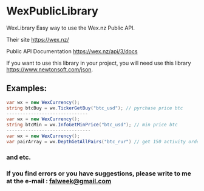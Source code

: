 # WexPublicLibrary
WexLibrary Easy way to use the Wex.nz Public API.

Their site https://wex.nz/

Public API Documentation https://wex.nz/api/3/docs

If you want to use this library in your project, you will need use this library https://www.newtonsoft.com/json.

## Examples:

```c#
var wx = new WexCurrency();
string btcBuy = wx.TickerGetBuy("btc_usd"); // pyrchase price btc
------------------------------
var wx = new WexCurrency();
string btcMin = wx.InfoGetMinPrice("btc_usd"); // min price btc
-------------------------------
var wx = new WexCurrency();
var pairArray = wx.DepthGetAllPairs("btc_rur") // get 150 activity orders. You can set limit orders, but limit <=5000
```
### and etc.

### If you find errors or you have suggestions, please write to me at the e-mail : falweek@gmail.com
